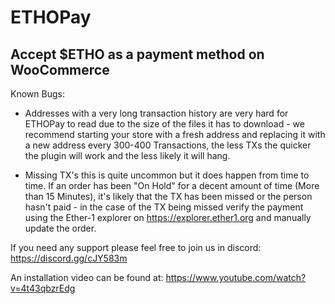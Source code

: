 # ETHOPay

## Accept $ETHO as a payment method on WooCommerce

Known Bugs:

* Addresses with a very long transaction history are very hard for ETHOPay to read due to the size of the files it has to download - we recommend starting your store with a fresh address and replacing it with a new address every 300-400 Transactions, the less TXs the quicker the plugin will work and the less likely it will hang.

* Missing TX's this is quite uncommon but it does happen from time to time. If an order has been "On Hold" for a decent amount of time (More than 15 Minutes), it's likely that the TX has been missed or the person hasn't paid - in the case of the TX being missed verify the payment using the Ether-1 explorer on https://explorer.ether1.org and manually update the order.

If you need any support please feel free to join us in discord: https://discord.gg/cJY583m

An installation video can be found at: https://www.youtube.com/watch?v=4t43qbzrEdg
